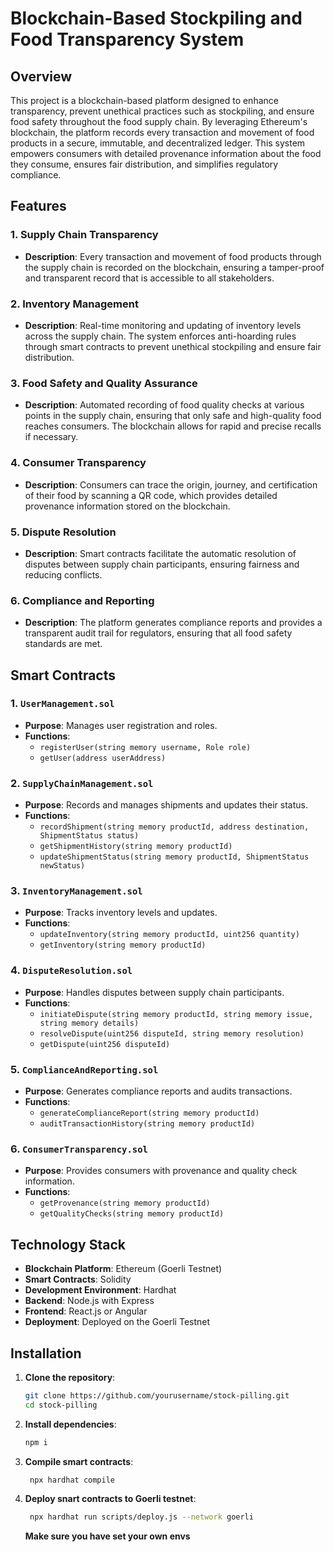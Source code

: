 # Blockchain-Based Stockpiling and Food Transparency System

## Overview

This project is a blockchain-based platform designed to enhance transparency, prevent unethical practices such as stockpiling, and ensure food safety throughout the food supply chain. By leveraging Ethereum's blockchain, the platform records every transaction and movement of food products in a secure, immutable, and decentralized ledger. This system empowers consumers with detailed provenance information about the food they consume, ensures fair distribution, and simplifies regulatory compliance.

## Features

### 1. Supply Chain Transparency
- **Description**: Every transaction and movement of food products through the supply chain is recorded on the blockchain, ensuring a tamper-proof and transparent record that is accessible to all stakeholders.

### 2. Inventory Management
- **Description**: Real-time monitoring and updating of inventory levels across the supply chain. The system enforces anti-hoarding rules through smart contracts to prevent unethical stockpiling and ensure fair distribution.

### 3. Food Safety and Quality Assurance
- **Description**: Automated recording of food quality checks at various points in the supply chain, ensuring that only safe and high-quality food reaches consumers. The blockchain allows for rapid and precise recalls if necessary.

### 4. Consumer Transparency
- **Description**: Consumers can trace the origin, journey, and certification of their food by scanning a QR code, which provides detailed provenance information stored on the blockchain.

### 5. Dispute Resolution
- **Description**: Smart contracts facilitate the automatic resolution of disputes between supply chain participants, ensuring fairness and reducing conflicts.

### 6. Compliance and Reporting
- **Description**: The platform generates compliance reports and provides a transparent audit trail for regulators, ensuring that all food safety standards are met.

## Smart Contracts

### 1. `UserManagement.sol`
- **Purpose**: Manages user registration and roles.
- **Functions**:
  - `registerUser(string memory username, Role role)`
  - `getUser(address userAddress)`

### 2. `SupplyChainManagement.sol`
- **Purpose**: Records and manages shipments and updates their status.
- **Functions**:
  - `recordShipment(string memory productId, address destination, ShipmentStatus status)`
  - `getShipmentHistory(string memory productId)`
  - `updateShipmentStatus(string memory productId, ShipmentStatus newStatus)`

### 3. `InventoryManagement.sol`
- **Purpose**: Tracks inventory levels and updates.
- **Functions**:
  - `updateInventory(string memory productId, uint256 quantity)`
  - `getInventory(string memory productId)`

### 4. `DisputeResolution.sol`
- **Purpose**: Handles disputes between supply chain participants.
- **Functions**:
  - `initiateDispute(string memory productId, string memory issue, string memory details)`
  - `resolveDispute(uint256 disputeId, string memory resolution)`
  - `getDispute(uint256 disputeId)`

### 5. `ComplianceAndReporting.sol`
- **Purpose**: Generates compliance reports and audits transactions.
- **Functions**:
  - `generateComplianceReport(string memory productId)`
  - `auditTransactionHistory(string memory productId)`

### 6. `ConsumerTransparency.sol`
- **Purpose**: Provides consumers with provenance and quality check information.
- **Functions**:
  - `getProvenance(string memory productId)`
  - `getQualityChecks(string memory productId)`

## Technology Stack

- **Blockchain Platform**: Ethereum (Goerli Testnet)
- **Smart Contracts**: Solidity
- **Development Environment**: Hardhat
- **Backend**: Node.js with Express
- **Frontend**: React.js or Angular
- **Deployment**: Deployed on the Goerli Testnet

## Installation

1. **Clone the repository**:
   ```bash
   git clone https://github.com/yourusername/stock-pilling.git
   cd stock-pilling
2. **Install dependencies**:
   ```bash
   npm i
   ```
3. **Compile smart contracts**:
   ```bash
    npx hardhat compile
   ```
4. **Deploy snart contracts to Goerli testnet**:
   ```bash
    npx hardhat run scripts/deploy.js --network goerli
   ```

   **Make sure you have set your own envs**
